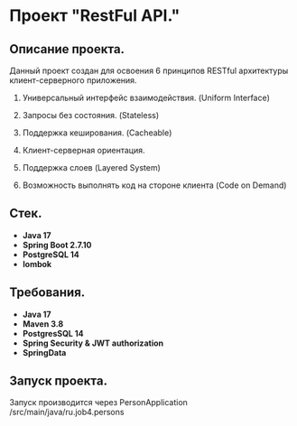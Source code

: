 # Проект "RestFul API."

## Описание проекта.

Данный проект создан для освоения 6 принципов RESTful архитектуры клиент-серверного приложения.

1. Универсальный интерфейс взаимодействия. (Uniform Interface)

2. Запросы без состояния. (Stateless)

3. Поддержка кеширования. (Cacheable)

4. Клиент-серверная ориентация.

5. Поддержка слоев (Layered System)

6. Возможность выполнять код на стороне клиента (Code on Demand)

## Стек.

- **Java 17**
- **Spring Boot 2.7.10**
- **PostgreSQL 14**
- **lombok**


## Требования.

- **Java 17**
- **Maven 3.8**
- **PostgresSQL 14**
- **Spring Security & JWT authorization**
- **SpringData**

## Запуск проекта.

Запуск производится через PersonApplication /src/main/java/ru.job4.persons
